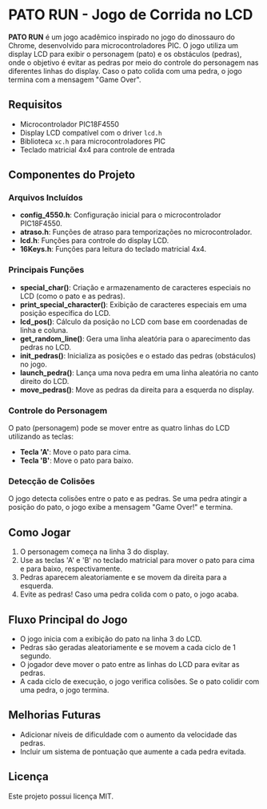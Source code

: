 # PATO RUN - Jogo de Corrida no LCD

**PATO RUN** é um jogo acadêmico inspirado no jogo do dinossauro do Chrome, desenvolvido para microcontroladores PIC. O jogo utiliza um display LCD para exibir o personagem (pato) e os obstáculos (pedras), onde o objetivo é evitar as pedras por meio do controle do personagem nas diferentes linhas do display. Caso o pato colida com uma pedra, o jogo termina com a mensagem "Game Over".

## Requisitos
- Microcontrolador PIC18F4550
- Display LCD compatível com o driver `lcd.h`
- Biblioteca `xc.h` para microcontroladores PIC
- Teclado matricial 4x4 para controle de entrada

## Componentes do Projeto

### Arquivos Incluídos
- **config_4550.h**: Configuração inicial para o microcontrolador PIC18F4550.
- **atraso.h**: Funções de atraso para temporizações no microcontrolador.
- **lcd.h**: Funções para controle do display LCD.
- **16Keys.h**: Funções para leitura do teclado matricial 4x4.

### Principais Funções
- **special_char()**: Criação e armazenamento de caracteres especiais no LCD (como o pato e as pedras).
- **print_special_character()**: Exibição de caracteres especiais em uma posição específica do LCD.
- **lcd_pos()**: Cálculo da posição no LCD com base em coordenadas de linha e coluna.
- **get_random_line()**: Gera uma linha aleatória para o aparecimento das pedras no LCD.
- **init_pedras()**: Inicializa as posições e o estado das pedras (obstáculos) no jogo.
- **launch_pedra()**: Lança uma nova pedra em uma linha aleatória no canto direito do LCD.
- **move_pedras()**: Move as pedras da direita para a esquerda no display.

### Controle do Personagem
O pato (personagem) pode se mover entre as quatro linhas do LCD utilizando as teclas:
- **Tecla 'A'**: Move o pato para cima.
- **Tecla 'B'**: Move o pato para baixo.

### Detecção de Colisões
O jogo detecta colisões entre o pato e as pedras. Se uma pedra atingir a posição do pato, o jogo exibe a mensagem "Game Over!" e termina.

## Como Jogar
1. O personagem começa na linha 3 do display.
2. Use as teclas 'A' e 'B' no teclado matricial para mover o pato para cima e para baixo, respectivamente.
3. Pedras aparecem aleatoriamente e se movem da direita para a esquerda.
4. Evite as pedras! Caso uma pedra colida com o pato, o jogo acaba.

## Fluxo Principal do Jogo
- O jogo inicia com a exibição do pato na linha 3 do LCD.
- Pedras são geradas aleatoriamente e se movem a cada ciclo de 1 segundo.
- O jogador deve mover o pato entre as linhas do LCD para evitar as pedras.
- A cada ciclo de execução, o jogo verifica colisões. Se o pato colidir com uma pedra, o jogo termina.

## Melhorias Futuras
- Adicionar níveis de dificuldade com o aumento da velocidade das pedras.
- Incluir um sistema de pontuação que aumente a cada pedra evitada.

## Licença
Este projeto possui licença MIT.
